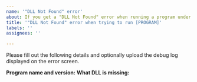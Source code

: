 ```yaml
---
name: '"DLL Not Found" error'
about: If you get a "DLL Not Found" error when running a program under VxKex
title: '"DLL Not Found" error when trying to run [PROGRAM]'
labels: ''
assignees: ''

---
```


Please fill out the following details and optionally upload the debug log displayed on the error screen.

**Program name and version:**
**What DLL is missing:**
